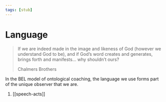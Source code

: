 ```yaml
---
tags: [stub]
---
```


# Language

> If we are indeed made in the image and likeness of God (however we understand God to be), and if God’s word creates and generates, brings forth and manifests... why shouldn’t ours?
>
> Chalmers Brothers

In the BEL model of ontological coaching, the language we use forms part of the unique observer that we are.

1. [[speech-acts]]
